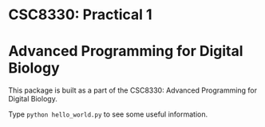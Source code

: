 CSC8330: Practical 1
====================


Advanced Programming for Digital Biology
========================================

This package is built as a part of the CSC8330: Advanced Programming
for Digital Biology.

Type `python hello_world.py` to see some useful information.